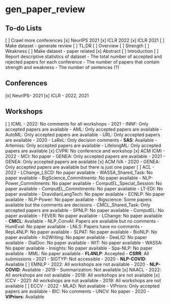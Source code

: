 # gen_paper_review

## To-do Lists
[ ] Crawl more conferences
    [x] NeurIPS 2021
    [x] ICLR 2022
    [x] ICLR 2021
[ ] Make dataset - generate review
    [ ] TL;DR
    [ ] Overview 
    [ ] Strength
    [ ] Weakness
[ ] Make dataset - paper related
    [x] Abstract 
    [ ] Introduction
[ ] Report descriptive statistics of dataset
    - The total number of accepted and rejected papers for each conference
    - The number of papers that contain strength and weakness 
    - The number of sentences (?)

## Conferences
[x] NeurIPS- 2021
[x] ICLR - 2022, 2021

## Workshops
[ ] ICML 
    - 2022: No comments for all workshops
    - 2021
        - INNF: Only accepted papers are available
        - AML: Only accepted papers are available
        - AutoML: Only accepted papers are available
        - URL: Only accepted papers are available
    - 2020
        - LaReL: Only decision comments
        - **SAS**: Available
        - Artemiss: Only accepted papers are available
        - LifelongML: Only accepted papers are available 
[x] CVPR: No conference and workshop
[x] ACM ICMI
    - 2022
        - MCI: No paper
        - GENEA: Only accepted papers are available
    - 2021
        - GENEA: Only accepted papers are available
[x] ACM IVA
    - 2020
        - GENEA: Only accepted papers are available but there is just one paper
[ ] ACL
    - 2022
        - LChange_LSCD: No paper available
        - WASSA_Shared_Task: No paper available 
        - BigScience_Commitments: No paper available 
        - NLP-Power_Commitments: No paper available
        - ComputEL_Special_Session: No paper available
        - ComputEL_Commitments: No paper available
        - LT-EDI: No paper available
        - DravidianLangTech: No paper available
        - ECNLP: No paper available
        - NLP-Power: No paper available
        - Bigscience: Some papers available but the comments are decisions
        - CMCL_Shared_Task: Only accepted papers are available
        - SPNLP: No paper available
        - ComputEL: No paper available
        - FEVER: No paper available
        - LChange: No paper available
        - **CMCL**: Available
        - NLP_ConvAI: Papers are available but no comments
        - HumEval: No paper available
        - LNLS: Papers have no comments
        - RepL4NLP: No paper available
        - SLPAT: No paper available
        - BioNLP: No paper available
        - In2Writing: No paper available
        - DeeLIO: No paper available
        - DialDoc: No paper available
        - WIT: No paper available
        - WASSA: No paper available
        - Insights: No paper available
        - Spa-NLP: No paper available
        - MML: No paper available
        - **FL4NLP**: Accepted 
        - **CSRR**: All submissions
    - 2021
        - SIGTYP: Not accessible
    - 2020
        - **NLP-COVID**: Available
[ ] EMNLP
    - 2022: All workshops are not available
    - 2020
        - **NLP-COVID**: Available
    - 2019
        - Summarization: Not available
[x] NAACL
    - 2022: All workshops are not available
    - 2018: All workshops are not available
[x] ICCV
    - 2021: All workshops are not available
    - 2019: All workshops are not available
[ ] ECCV
    - 2022
        - MLAD: Not available 
        - VIPriors: Only accepted papers are available 
        - BIC: No comments
        - UNCV: No paper
    - 2020
        - **VIPriors**: Available
